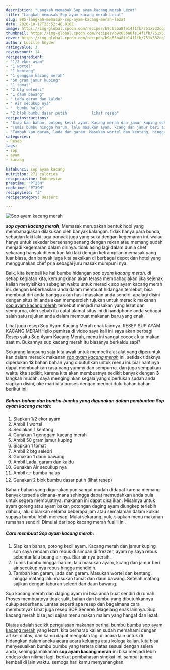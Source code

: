 ```yaml
---
description: "Langkah memasak Sop ayam kacang merah Lezat"
title: "Langkah memasak Sop ayam kacang merah Lezat"
slug: 985-langkah-memasak-sop-ayam-kacang-merah-lezat
date: 2020-10-17T23:52:48.018Z
image: https://img-global.cpcdn.com/recipes/b9c65ba8fe14f1fb/751x532cq70/sop-ayam-kacang-merah-foto-resep-utama.jpg
thumbnail: https://img-global.cpcdn.com/recipes/b9c65ba8fe14f1fb/751x532cq70/sop-ayam-kacang-merah-foto-resep-utama.jpg
cover: https://img-global.cpcdn.com/recipes/b9c65ba8fe14f1fb/751x532cq70/sop-ayam-kacang-merah-foto-resep-utama.jpg
author: Lucille Snyder
ratingvalue: 3
reviewcount: 14
recipeingredient:
- "1/2 ekor ayam"
- "1 wortel"
- "1 kentang"
- "1 genggam kacang merah"
- "50 gram jamur kuping"
- "1 tomat"
- "2 btg seledri"
- "1 daun bawang"
- " Lada garam dan kaldu"
- " Air secukup nya"
- "  bumbu halus"
- "2 blok bumbu dasar putih           lihat resep"
recipeinstructions:
- "Siap kan bahan, potong kecil ayam. Kacang merah dan jamur kuping sdh saya rendam dan rebus di simpan di frezzer, ayam ny saya rebus sebentar lalu buang air nya. Biar air nya bersih."
- "Tumis bumbu hingga harum, lalu masukan ayam, kcang dan jamur beri air secukup nya rebus hingga mendidih."
- "Tambah kan garam, lada dan garam. Masukan wortel dan kentang, hingga matang lalu masukan tomat dan daun bawang. Setelah matang sajikan dengan taburan seledri dan daun bawang."
categories:
- Resep
tags:
- sop
- ayam
- kacang

katakunci: sop ayam kacang 
nutrition: 271 calories
recipecuisine: Indonesian
preptime: "PT25M"
cooktime: "PT39M"
recipeyield: "3"
recipecategory: Dessert

---
```



![Sop ayam kacang merah](https://img-global.cpcdn.com/recipes/b9c65ba8fe14f1fb/751x532cq70/sop-ayam-kacang-merah-foto-resep-utama.jpg)

<b><i>sop ayam kacang merah</i></b>, Memasak merupakan bentuk hobi yang membahagiakan dilakukan oleh banyak kalangan. tidak hanya para bunda, sebagian laki laki juga banyak juga yang suka dengan kegemaran ini. walau hanya untuk sekedar bersenang senang dengan rekan atau memang sudah menjadi kegemaran dalam dirinya. tidak asing lagi dalam dunia chef sekarang banyak ditemukan laki laki dengan ketrampilan memasak yang luar biasa, dan banyak juga kita saksikan di berbagai depot dan hotel yang menggunakan chef pria sebagai juru masak mumpuni nya.

Baik, kita kembali ke hal bumbu hidangan <i>sop ayam kacang merah</i>. di setiap kegiatan kita, kemungkinan akan terasa membahagiakan jika sejenak kalian menyisihkan sebagian waktu untuk meracik sop ayam kacang merah ini. dengan keberhasilan anda dalam membuat hidangan tersebut, bisa membuat diri anda bangga akan hasil masakan anda sendiri. apalagi disini dengan situs ini anda akan memperoleh rujukan untuk meracik makanan <u>sop ayam kacang merah</u> tersebut menjadi masakan yang lezat dan sempurna, oleh sebab itu catat alamat situs ini di handphone anda sebagai salah satu rujukan anda dalam membuat makanan baru yang enak.

Lihat juga resep Sop Ayam Kacang Merah enak lainnya. RESEP SUP AYAM KACANG MERAHHello pemirsa di video saya kali ini saya akan berbagi Resep yaitu Sup Ayam Kacang Merah, menu ini sangat cocock kita makan saat m. Bukannya sup kacang merah itu biasanya berkaldu sapi?


Sekarang langsung saja kita awali untuk membeli alat alat yang diperuntuk kan dalam meracik makanan <u><i>sop ayam kacang merah</i></u> ini. setidak tidaknya diperlukan <b>12</b> bahan bahan yang dibutuhkan untuk menu ini. biar nantinya dapat membuahkan rasa yang yummy dan sempurna. dan juga sempatkan waktu kita sedikit, karena kita akan membuatnya sedikit banyak dengan <b>3</b> langkah mudah. saya menginginkan segala yang diperlukan sudah anda siapkan disini, oke mari kita proses dengan merinci dulu bahan bahan berikut ini.

<!--inarticleads1-->

##### Bahan-bahan dan bumbu-bumbu yang digunakan dalam pembuatan Sop ayam kacang merah:

1. Siapkan 1/2 ekor ayam
1. Ambil 1 wortel
1. Sediakan 1 kentang
1. Gunakan 1 genggam kacang merah
1. Ambil 50 gram jamur kuping
1. Siapkan 1 tomat
1. Ambil 2 btg seledri
1. Gunakan 1 daun bawang
1. Ambil  Lada, garam dan kaldu
1. Gunakan  Air secukup nya
1. Ambil  👉 bumbu halus
1. Gunakan 2 blok bumbu dasar putih           (lihat resep)


Bahan-bahan yang digunakan pun sangat mudah didapat karena memang banyak tersedia dimana-mana sehingga dapat memudahkan anda pula untuk segera membuatnya. makanan ini dapat disajikan. Misalnya untuk ayam goreng atau ayam bakar, potongan daging ayam diungkep terlebih dahulu, lalu dibiarkan selama beberapa jam atau semalaman dalam kulkas supaya bumbu lebih meresap. Mulai sekarang, yuk, siapkan menu makanan rumahan sendiri! Dimulai dari sop kacang merah fusilli ini. 

<!--inarticleads2-->

##### Cara membuat Sop ayam kacang merah:

1. Siap kan bahan, potong kecil ayam. Kacang merah dan jamur kuping sdh saya rendam dan rebus di simpan di frezzer, ayam ny saya rebus sebentar lalu buang air nya. Biar air nya bersih.
1. Tumis bumbu hingga harum, lalu masukan ayam, kcang dan jamur beri air secukup nya rebus hingga mendidih.
1. Tambah kan garam, lada dan garam. Masukan wortel dan kentang, hingga matang lalu masukan tomat dan daun bawang. Setelah matang sajikan dengan taburan seledri dan daun bawang.


Sup kacang merah dan daging ayam ini bisa anda buat sendiri di rumah. Proses membuatnya tidak sulit, bahan dan bumbu yang dibutuhkannya cukup sederhana. Lantas seperti apa resep dan bagaimana cara membutnya? Lihat juga resep SOP Senerek Magelang enak lainnya. Sup kacang merah bisa jadi sajian menu makan malam yang hangat dan lezat. 

Diatas adalah sedikit pengulasan makanan perihal bumbu bumbu <u>sop ayam kacang merah</u> yang lezat. kita berharap kalian sudah memahami dengan artikel diatas, dan kamu dapat mengolah lagi di acara lain untuk di hidangkan dalam aneka acara acara keluarga atau kolega kalian. kita bisa menyesuaikan bumbu bumbu yang tertera diatas sesuai dengan selera anda, sehingga makanan <b>sop ayam kacang merah</b> ini bisa menjadi lebih endess dan nikmat lagi. berikut pembahasan singkat ini, sampai jumpa kembali di lain waktu. semoga hari kamu menyenangkan.
